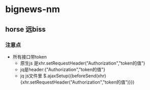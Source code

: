 # bignews-nm
## horse 远biss
### 注意点
  - 所有接口带token
    + 原生js 是xhr.setRequestHeader("Authorization","token的值")
    + jq是header:{"Authorization","token的值"}
    + jq js文件里 $.ajaxSetup({beforeSend(xhr){xhr.setRequestHeader("Authorization","token的值")}})